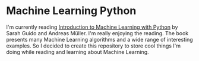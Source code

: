 # Machine Learning Python 

I'm currently reading [Introduction to Machine  Learning with Python](http://shop.oreilly.com/product/0636920030515.do) by Sarah Guido and Andreas Müller.
I'm really enjoying the reading. The book presents many Machine Learning algorithms and a wide range of interesting examples.
So I decided to create this repository to store cool things I'm doing while reading and learning about Machine Learning.